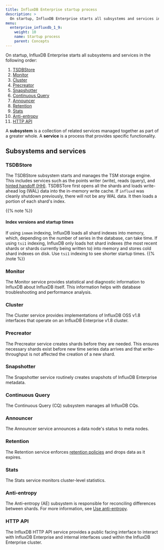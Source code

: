 ```yaml
---
title: InfluxDB Enterprise startup process
description: >
  On startup, InfluxDB Enterprise starts all subsystems and services in a deterministic order.
menu:
  enterprise_influxdb_1_9:
    weight: 10
    name: Startup process
    parent: Concepts
---
```


On startup, InfluxDB Enterprise starts all subsystems and services in the following order:

1. [TSDBStore](#tsdbstore)
2. [Monitor](#monitor)
3. [Cluster](#cluster)
4. [Precreator](#precreator)
5. [Snapshotter](#snapshotter)
6. [Continuous Query](#continuous-query)
7. [Announcer](#announcer)
8. [Retention](#retention)
9. [Stats](#stats)
10. [Anti-entropy](#anti-entropy)
11. [HTTP API](#http-api)

A **subsystem** is a collection of related services managed together as part of a greater whole.
A **service** is a process that provides specific functionality.

## Subsystems and services

### TSDBStore
The TSDBStore subsystem starts and manages the TSM storage engine.
This includes services such as the points writer (write), reads (query),
and [hinted handoff (HH)](/enterprise_influxdb/v1.9/concepts/clustering/#hinted-handoff).
TSDBSTore first opens all the shards and loads write-ahead log (WAL) data into the in-memory write cache.
If `influxd` was cleanly shutdown previously, there will not be any WAL data.
It then loads a portion of each shard's index.

{{% note %}}
#### Index versions and startup times
If using `inmem` indexing, InfluxDB loads all shard indexes into memory, which,
depending on the number of series in the database, can take time.
If using `tsi1` indexing, InfluxDB only loads hot shard indexes
(the most recent shards or shards currently being written to) into memory and
stores cold shard indexes on disk.
Use `tsi1` indexing to see shorter startup times.
{{% /note %}}

### Monitor
The Monitor service provides statistical and diagnostic information to InfluxDB about InfluxDB itself.
This information helps with database troubleshooting and performance analysis.

### Cluster
The Cluster service provides implementations of InfluxDB OSS v1.8 interfaces
that operate on an InfluxDB Enterprise v1.8 cluster.

### Precreator
The Precreator service creates shards before they are needed.
This ensures necessary shards exist before new time series data arrives and that
write-throughput is not affected the creation of a new shard.

### Snapshotter
The Snapshotter service routinely creates snapshots of InfluxDB Enterprise metadata.

### Continuous Query
The Continuous Query (CQ) subsystem manages all InfluxDB CQs.

### Announcer
The Announcer service announces a data node's status to meta nodes.

### Retention
The Retention service enforces [retention policies](/enterprise_influxdb/v1.9/concepts/glossary/#retention-policy-rp)
and drops data as it expires.

### Stats
The Stats service monitors cluster-level statistics.

### Anti-entropy
The Anti-entropy (AE) subsystem is responsible for reconciling differences between shards.
For more information, see [Use anti-entropy](/enterprise_influxdb/v1.9/administration/anti-entropy/).

### HTTP API
The InfluxDB HTTP API service provides a public facing interface to interact with
InfluxDB Enterprise and internal interfaces used within the InfluxDB Enterprise cluster.

